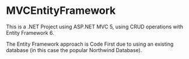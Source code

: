 # MVCEntityFramework

This is a .NET Project using ASP.NET MVC 5, using CRUD operations with Entity Framework 6.

The Entity Framework approach is Code First due to using an existing database (in this case the popular Northwind Database).
